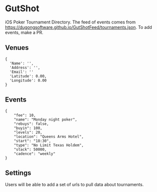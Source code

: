 # GutShot
iOS Poker Tournament Directory.  The feed of events comes from https://dugongsoftware.github.io/GutShotFeed/tournaments.json.  To add events, make a PR.

## Venues
```
{
  'Name': '',
  'Address': '',
  'Email': ''
  'Latitude': 0.00,
  'Longitude': 0.00
}
```
## Events
```
{
    "fee": 10, 
    "name": "Monday night poker", 
    "rebuys": false, 
    "buyin": 100, 
    "levels": 20, 
    "location": "Queens Arms Hotel", 
    "start": "18:30", 
    "type": "No Limit Texas Holdem", 
    "stack": 50000,
    "cadence": "weekly"
}
```

## Settings
Users will be able to add a set of urls to pull data about tournaments.
